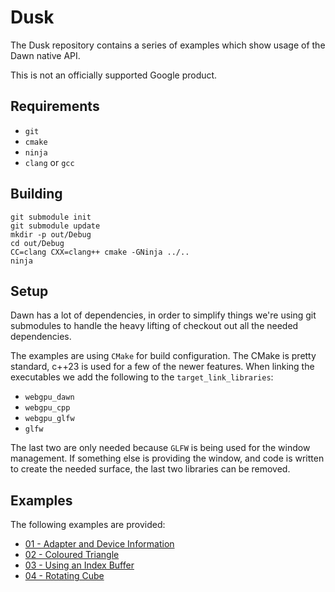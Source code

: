 # Dusk

The Dusk repository contains a series of examples which show usage of
the Dawn native API. 

This is not an officially supported Google product.

## Requirements
 * `git`
 * `cmake`
 * `ninja`
 * `clang` or `gcc`


## Building
```
git submodule init
git submodule update
mkdir -p out/Debug
cd out/Debug
CC=clang CXX=clang++ cmake -GNinja ../..
ninja
```

## Setup
Dawn has a lot of dependencies, in order to simplify things we're using git
submodules to handle the heavy lifting of checkout out all the needed
dependencies.

The examples are using `CMake` for build configuration. The CMake is pretty
standard, c++23 is used for a few of the newer features. When linking the executables we add the following to the `target_link_libraries`:

* `webgpu_dawn`
* `webgpu_cpp`
* `webgpu_glfw`
* `glfw`

The last two are only needed because `GLFW` is being used for the window
management. If something else is providing the window, and code is written to
create the needed surface, the last two libraries can be removed.

## Examples

The following examples are provided:

* [01 - Adapter and Device Information](src/example_01/README.md)
* [02 - Coloured Triangle](src/example_02/README.md)
* [03 - Using an Index Buffer](src/example_03/README.md)
* [04 - Rotating Cube](src/example_04/README.md)

